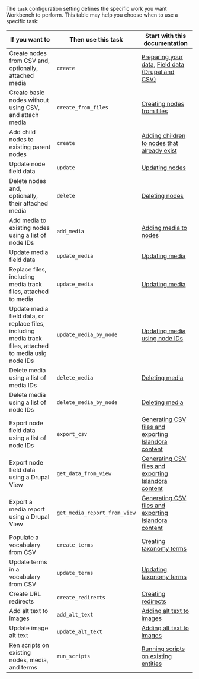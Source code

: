 The `task` configuration setting defines the specific work you want Workbench to perform. This table may help you choose when to use a specific task:


| If you want to | Then use this task | Start with this documentation |
| --- | --- | --- |
| Create nodes from CSV and, optionally, attached media | `create` | [Preparing your data](/islandora_workbench_docs/preparing_data/), [Field data (Drupal and CSV)](/islandora_workbench_docs/fields/) |
| Create basic nodes without using CSV, and attach media | `create_from_files` | [Creating nodes from files](/islandora_workbench_docs/creating_nodes_from_files/) |
| Add child nodes to existing parent nodes | `create` | [Adding children to nodes that already exist](/islandora_workbench_docs/paged_and_compound/#adding-children-to-nodes-that-already-exist) |
| Update node field data | `update` | [Updating nodes](/islandora_workbench_docs/updating_nodes/) |
| Delete nodes and, optionally, their attached media | `delete` | [Deleting nodes](/islandora_workbench_docs/deleting_nodes/) |
| Add media to existing nodes using a list of node IDs | `add_media` | [Adding media to nodes](/islandora_workbench_docs/adding_media/) |
| Update media field data | `update_media` | [Updating media](/islandora_workbench_docs/updating_media/) |
| Replace files, including media track files, attached to media | `update_media` | [Updating media](/islandora_workbench_docs/updating_media/) |
| Update media field data, or replace files, including media track files, attached to media usig node IDs | `update_media_by_node` | [Updating media using node IDs](/islandora_workbench_docs/updating_media/#updating-media-using-node-ids) |
| Delete media using a list of media IDs | `delete_media` | [Deleting media](/islandora_workbench_docs/deleting_media/#deleting-media-using-media-ids) |
| Delete media using a list of node IDs | `delete_media_by_node` | [Deleting media](/islandora_workbench_docs/deleting_media/#deleting-media-using-node-ids) |
| Export node field data using a list of node IDs | `export_csv` | [Generating CSV files and exporting Islandora content](/islandora_workbench_docs/generating_csv_files/#csv-file-containing-field-data-for-existing-nodes) |
| Export node field data using a Drupal View | `get_data_from_view` | [Generating CSV files and exporting Islandora content](/islandora_workbench_docs/generating_csv_files/#using-a-drupal-view-to-identify-content-to-export-as-csv) |
| Export a media report using a Drupal View | `get_media_report_from_view` | [Generating CSV files and exporting Islandora content](/islandora_workbench_docs/generating_csv_files/#using-a-drupal-view-to-identify-content-to-export-as-csv) |
| Populate a vocabulary from CSV | `create_terms` | [Creating taxonomy terms](/islandora_workbench_docs/creating_taxonomy_terms/) |
| Update terms in a vocabulary from CSV | `update_terms` | [Updating taxonomy terms](/islandora_workbench_docs/updating_terms/) |
| Create URL redirects | `create_redirects` | [Creating redirects](/islandora_workbench_docs/redirects/) |
| Add alt text to images | `add_alt_text` | [Adding alt text to images](/islandora_workbench_docs/alt_text/) |
| Update image alt text | `update_alt_text` | [Adding alt text to images](/islandora_workbench_docs/alt_text/) |
| Ren scripts on existing nodes, media, and terms | `run_scripts` | [Running scripts on existing entities](/islandora_workbench_docs/running_scripts/) |